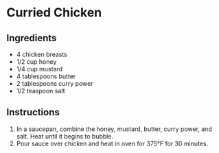 # Curried Chicken

## Ingredients

- 4 chicken breasts
- 1/2 cup honey
- 1/4 cup mustard
- 4 tablespoons butter
- 2 tablespoons curry power
- 1/2 teaspoon salt

## Instructions

1. In a saucepan, combine the honey, mustard, butter, curry power, and salt. Heat until it begins to bubble.
2. Pour sauce over chicken and heat in oven for 375&deg;F for 30 minutes.


